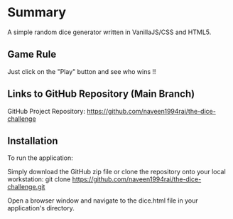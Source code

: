 # Summary
A simple random dice generator written in VanillaJS/CSS and HTML5.

## Game Rule
Just click on the "Play" button and see who wins !!

## Links to GitHub Repository (Main Branch)
GitHub Project Repository: https://github.com/naveen1994rai/the-dice-challenge

## Installation
To run the application:

Simply download the GitHub zip file or clone the repository onto your local workstation: git clone https://github.com/naveen1994rai/the-dice-challenge.git

Open a browser window and navigate to the dice.html file in your application's directory.

